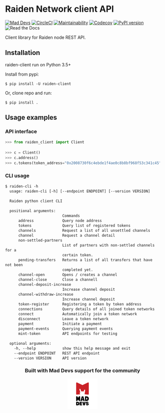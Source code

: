 # Raiden Network client API
[![Mad Devs](https://mdbadge.glitch.me/mdrw.svg)](https://maddevs.io)
[![CircleCI](https://circleci.com/gh/maddevsio/raiden-client-python.svg?style=svg)](https://circleci.com/gh/maddevsio/raiden-client-python)
[![Maintainability](https://api.codeclimate.com/v1/badges/07b3c04b8ad89893b943/maintainability)](https://codeclimate.com/github/maddevsio/raiden-client-python/maintainability)
[![Codecov](https://img.shields.io/codecov/c/github/maddevsio/raiden-client-python)](https://codecov.io/gh/maddevsio/raiden-client-python)
[![PyPI version](https://badge.fury.io/py/raiden-client.svg)](https://badge.fury.io/py/raiden-client)
![Read the Docs](https://img.shields.io/readthedocs/raiden-client-python)

Client library for Raiden node REST API.


## Installation

raiden-client run on Python 3.5+

Install from pypi:

```
$ pip install -U raiden-client
```

Or, clone repo and run:
```
$ pip install .
```

## Usage examples

### API interface
```python
>>> from raiden_client import Client

>>> c = Client()
>>> c.address()
>>> c.tokens(token_address="0x2008730f6c4ebde1f4ae0c8b8bf968f53c341c45")

```

### CLI usage

```shell
$ raiden-cli -h
  usage: raiden-cli [-h] [--endpoint ENDPOINT] [--version VERSION]

  Raiden python client CLI

  positional arguments:
                          Commands
      address             Query node address
      tokens              Query list of registered tokens
      channels            Request a list of all unsettled channels
      channel             Request a channel detail
      non-settled-partners
                          List of partners with non-settled channels for a
                          certain token.
      pending-transfers   Returns a list of all transfers that have not been
                          completed yet.
      channel-open        Opens / creates a channel
      channel-close       Close a channell
      channel-deposit-increase
                          Increase channel deposit
      channel-withdraw-increase
                          Increase channel deposit
      token-register      Registering a token by token address
      connections         Query details of all joined token networks
      connect             Automatically join a token network
      disconnect          Leave a token network
      payment             Initiate a payment
      payment-events      Querying payment events
      mint-token          API endpoints for testing

  optional arguments:
    -h, --help            show this help message and exit
    --endpoint ENDPOINT   REST API endpoint
    --version VERSION     API version

```

<div align="center">
    <h3>Built with Mad Devs support for the community</h3>
    <a href="https://maddevs.io"><img height="100px" src ="docs/md-logo.png" /></a>
</div>
